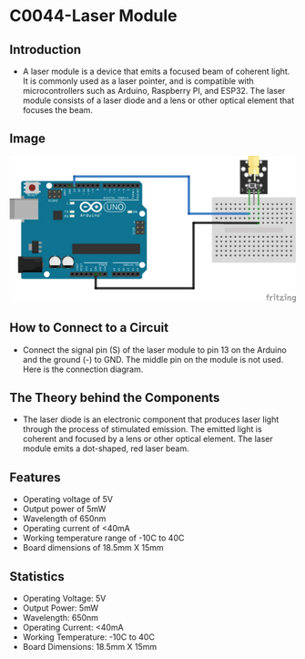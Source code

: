 # C0044-Laser Module

## Introduction

- A laser module is a device that emits a focused beam of coherent light. It is commonly used as a laser pointer, and is compatible with microcontrollers such as Arduino, Raspberry PI, and ESP32. The laser module consists of a laser diode and a lens or other optical element that focuses the beam.

## Image

![IMG](IMG/IMG.png)

## How to Connect to a Circuit

- Connect the signal pin (S) of the laser module to pin 13 on the Arduino and the ground (-) to GND. The middle pin on the module is not used. Here is the connection diagram.

## The Theory behind the Components

- The laser diode is an electronic component that produces laser light through the process of stimulated emission. The emitted light is coherent and focused by a lens or other optical element. The laser module emits a dot-shaped, red laser beam.

## Features

- Operating voltage of 5V
- Output power of 5mW
- Wavelength of 650nm
- Operating current of <40mA
- Working temperature range of -10C to 40C
- Board dimensions of 18.5mm X 15mm

## Statistics

- Operating Voltage: 5V
- Output Power: 5mW
- Wavelength: 650nm
- Operating Current: <40mA
- Working Temperature: -10C to 40C
- Board Dimensions: 18.5mm X 15mm